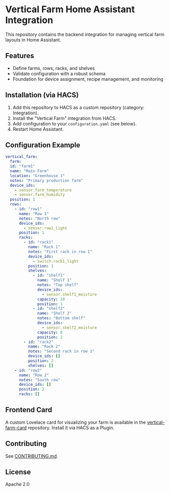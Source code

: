 # Vertical Farm Home Assistant Integration

This repository contains the backend integration for managing vertical farm layouts in Home Assistant.

## Features
- Define farms, rows, racks, and shelves
- Validate configuration with a robust schema
- Foundation for device assignment, recipe management, and monitoring

## Installation (via HACS)
1. Add this repository to HACS as a custom repository (category: Integration).
2. Install the "Vertical Farm" integration from HACS.
3. Add configuration to your `configuration.yaml` (see below).
4. Restart Home Assistant.

## Configuration Example
```yaml
vertical_farm:
  farm:
  id: "farm1"
  name: "Main Farm"
  location: "Greenhouse 1"
  notes: "Primary production farm"
  device_ids:
    - sensor.farm_temperature
    - sensor.farm_humidity
  position: 1
  rows:
    - id: "row1"
      name: "Row 1"
      notes: "North row"
      device_ids:
        - sensor.row1_light
      position: 1
      racks:
        - id: "rack1"
          name: "Rack 1"
          notes: "First rack in row 1"
          device_ids:
            - switch.rack1_light
          position: 1
          shelves:
            - id: "shelf1"
              name: "Shelf 1"
              notes: "Top shelf"
              device_ids:
                - sensor.shelf1_moisture
              capacity: 10
              position: 1
            - id: "shelf2"
              name: "Shelf 2"
              notes: "Bottom shelf"
              device_ids:
                - sensor.shelf2_moisture
              capacity: 8
              position: 2
        - id: "rack2"
          name: "Rack 2"
          notes: "Second rack in row 1"
          device_ids: []
          position: 2
          shelves: []
    - id: "row2"
      name: "Row 2"
      notes: "South row"
      device_ids: []
      position: 2
      racks: []

```

## Frontend Card
A custom Lovelace card for visualizing your farm is available in the [vertical-farm-card](https://github.com/eddie-rowe/vertical-farm-card) repository. Install it via HACS as a Plugin.

## Contributing
See [CONTRIBUTING.md](CONTRIBUTING.md).

## License
Apache 2.0
